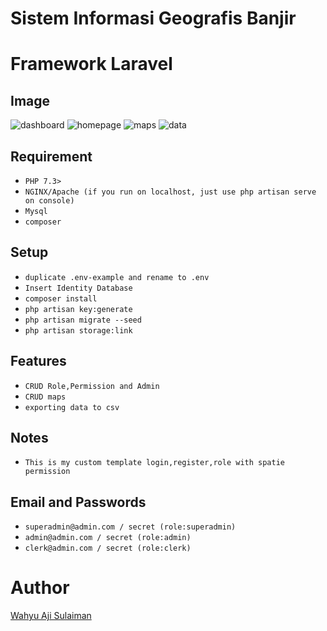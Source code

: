 # Sistem Informasi Geografis Banjir
# Framework Laravel

## Image
![dashboard](https://user-images.githubusercontent.com/38114768/79122700-99760f00-7dc2-11ea-91d5-2b42676b1312.jpg)
![homepage](https://user-images.githubusercontent.com/38114768/79122723-ac88df00-7dc2-11ea-81a0-0fc30787f969.jpg)
![maps](https://user-images.githubusercontent.com/38114768/79122746-b7437400-7dc2-11ea-8c23-c78981dcd7e4.jpg)
![data](https://user-images.githubusercontent.com/38114768/79122770-c4606300-7dc2-11ea-95b3-0f70e4dcd655.jpg)

## Requirement
 * `PHP 7.3>`
 * `NGINX/Apache (if you run on localhost, just use php artisan serve on console)`
 * `Mysql`
 * `composer`

## Setup
* `duplicate .env-example and rename to .env`
* `Insert Identity Database`
* `composer install`
* `php artisan key:generate`
* `php artisan migrate --seed`
* `php artisan storage:link`

## Features
* `CRUD Role,Permission and Admin`
* `CRUD maps`
* `exporting data to csv`

## Notes
 * `This is my custom template login,register,role with spatie permission`

## Email and Passwords
 * `superadmin@admin.com / secret (role:superadmin)`
 * `admin@admin.com / secret (role:admin)`
 * `clerk@admin.com / secret (role:clerk)`

# Author

[Wahyu Aji Sulaiman]('https://github.com/claytten/sig_kab')
